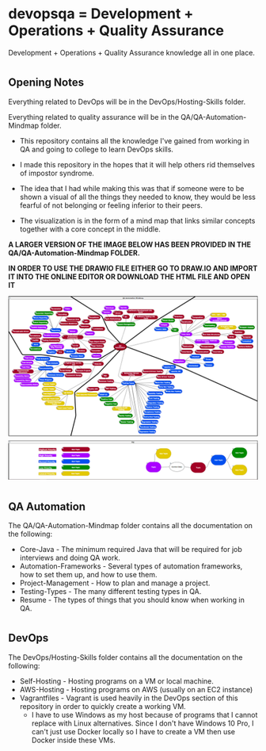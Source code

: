 # devopsqa = Development + Operations + Quality Assurance
Development + Operations + Quality Assurance knowledge all in one place.

#
## Opening Notes
Everything related to DevOps will be in the DevOps/Hosting-Skills folder.

Everything related to quality assurance will be in the QA/QA-Automation-Mindmap folder.

- This repository contains all the knowledge I've gained from working in QA and going to college to learn DevOps skills. 
  
- I made this repository in the hopes that it will help others rid themselves of impostor syndrome. 
- The idea that I had while making this was that if someone were to be shown a visual of all the things they needed to know, they would be less fearful of not belonging or feeling inferior to their peers. 
- The visualization is in the form of a mind map that links similar concepts together with a core concept in the middle.

<b> A LARGER VERSION OF THE IMAGE BELOW HAS BEEN PROVIDED IN THE QA/QA-Automation-Mindmap FOLDER. </b>

<b> IN ORDER TO USE THE DRAWIO FILE EITHER GO TO DRAW.IO AND IMPORT IT INTO THE ONLINE EDITOR OR DOWNLOAD THE HTML FILE AND OPEN IT </b>

![alt text](QA-Mindmap.png)

#
## QA Automation
The QA/QA-Automation-Mindmap folder contains all the documentation on the following:

- Core-Java - The minimum required Java that will be required for job interviews and doing QA work.
- Automation-Frameworks - Several types of automation frameworks, how to set them up, and how to use them.
- Project-Management - How to plan and manage a project.
- Testing-Types - The many different testing types in QA.
- Resume - The types of things that you should know when working in QA.

#
## DevOps
The DevOps/Hosting-Skills folder contains all the documentation on the following:

- Self-Hosting - Hosting programs on a VM or local machine.
- AWS-Hosting - Hosting programs on AWS (usually on an EC2 instance)
- Vagrantfiles - Vagrant is used heavily in the DevOps section of this repository in order to quickly create a working VM. 
  - I have to use Windows as my host because of programs that I cannot replace with Linux alternatives. Since I don't have Windows 10 Pro, I can't just use Docker locally so I have to create a VM then use Docker inside these VMs.